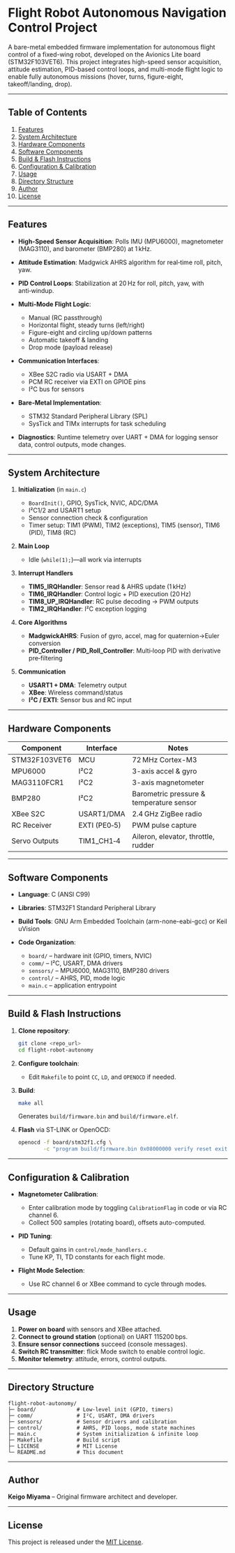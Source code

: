 # Flight Robot Autonomous Navigation Control Project

A bare-metal embedded firmware implementation for autonomous flight control of a fixed-wing robot, developed on the Avionics Lite board (STM32F103VET6). This project integrates high-speed sensor acquisition, attitude estimation, PID-based control loops, and multi-mode flight logic to enable fully autonomous missions (hover, turns, figure-eight, takeoff/landing, drop).

---

## Table of Contents

1. [Features](#features)
2. [System Architecture](#system-architecture)
3. [Hardware Components](#hardware-components)
4. [Software Components](#software-components)
5. [Build & Flash Instructions](#build--flash-instructions)
6. [Configuration & Calibration](#configuration--calibration)
7. [Usage](#usage)
8. [Directory Structure](#directory-structure)
9. [Author](#author)
10. [License](#license)

---

## Features

* **High-Speed Sensor Acquisition**: Polls IMU (MPU6000), magnetometer (MAG3110), and barometer (BMP280) at 1 kHz.
* **Attitude Estimation**: Madgwick AHRS algorithm for real‑time roll, pitch, yaw.
* **PID Control Loops**: Stabilization at 20 Hz for roll, pitch, yaw, with anti‑windup.
* **Multi-Mode Flight Logic**:

  * Manual (RC passthrough)
  * Horizontal flight, steady turns (left/right)
  * Figure-eight and circling up/down patterns
  * Automatic takeoff & landing
  * Drop mode (payload release)
* **Communication Interfaces**:

  * XBee S2C radio via USART + DMA
  * PCM RC receiver via EXTI on GPIOE pins
  * I²C bus for sensors
* **Bare-Metal Implementation**:

  * STM32 Standard Peripheral Library (SPL)
  * SysTick and TIMx interrupts for task scheduling
* **Diagnostics**: Runtime telemetry over UART + DMA for logging sensor data, control outputs, mode changes.

---

## System Architecture

1. **Initialization** (in `main.c`)

   * `BoardInit()`, GPIO, SysTick, NVIC, ADC/DMA
   * I²C1/2 and USART1 setup
   * Sensor connection check & configuration
   * Timer setup: TIM1 (PWM), TIM2 (exceptions), TIM5 (sensor), TIM6 (PID), TIM8 (RC)

2. **Main Loop**

   * Idle (`while(1);`)—all work via interrupts

3. **Interrupt Handlers**

   * **TIM5\_IRQHandler**: Sensor read & AHRS update (1 kHz)
   * **TIM6\_IRQHandler**: Control logic + PID execution (20 Hz)
   * **TIM8\_UP\_IRQHandler**: RC pulse decoding → PWM outputs
   * **TIM2\_IRQHandler**: I²C exception logging

4. **Core Algorithms**

   * **MadgwickAHRS**: Fusion of gyro, accel, mag for quaternion→Euler conversion
   * **PID\_Controller / PID\_Roll\_Controller**: Multi‑loop PID with derivative pre‑filtering

5. **Communication**

   * **USART1 + DMA**: Telemetry output
   * **XBee**: Wireless command/status
   * **I²C / EXTI**: Sensor bus and RC input

---

## Hardware Components

| Component     | Interface    | Notes                                    |
| ------------- | ------------ | ---------------------------------------- |
| STM32F103VET6 | MCU          | 72 MHz Cortex-M3                         |
| MPU6000       | I²C2         | 3-axis accel & gyro                      |
| MAG3110FCR1   | I²C2         | 3-axis magnetometer                      |
| BMP280        | I²C2         | Barometric pressure & temperature sensor |
| XBee S2C      | USART1/DMA   | 2.4 GHz ZigBee radio                     |
| RC Receiver   | EXTI (PE0‑5) | PWM pulse capture                        |
| Servo Outputs | TIM1\_CH1‑4  | Aileron, elevator, throttle, rudder      |

---

## Software Components

* **Language**: C (ANSI C99)
* **Libraries**: STM32F1 Standard Peripheral Library
* **Build Tools**: GNU Arm Embedded Toolchain (arm-none-eabi-gcc) or Keil uVision
* **Code Organization**:

  * `board/` – hardware init (GPIO, timers, NVIC)
  * `comm/`  – I²C, USART, DMA drivers
  * `sensors/` – MPU6000, MAG3110, BMP280 drivers
  * `control/` – AHRS, PID, mode logic
  * `main.c` – application entrypoint

---

## Build & Flash Instructions

1. **Clone repository**:

   ```bash
   git clone <repo_url>
   cd flight-robot-autonomy
   ```

2. **Configure toolchain**:

   * Edit `Makefile` to point `CC`, `LD`, and `OPENOCD` if needed.

3. **Build**:

   ```bash
   make all
   ```

   Generates `build/firmware.bin` and `build/firmware.elf`.

4. **Flash** via ST-LINK or OpenOCD:

   ```bash
   openocd -f board/stm32f1.cfg \
           -c "program build/firmware.bin 0x08000000 verify reset exit"
   ```

---

## Configuration & Calibration

* **Magnetometer Calibration**:

  * Enter calibration mode by toggling `CalibrationFlag` in code or via RC channel 6.
  * Collect 500 samples (rotating board), offsets auto-computed.

* **PID Tuning**:

  * Default gains in `control/mode_handlers.c`
  * Tune KP, TI, TD constants for each flight mode.

* **Flight Mode Selection**:

  * Use RC channel 6 or XBee command to cycle through modes.

---

## Usage

1. **Power on board** with sensors and XBee attached.
2. **Connect to ground station** (optional) on UART 115200 bps.
3. **Ensure sensor connections** succeed (console messages).
4. **Switch RC transmitter**: flick Mode switch to enable control logic.
5. **Monitor telemetry**: attitude, errors, control outputs.

---

## Directory Structure

```text
flight-robot-autonomy/
├─ board/             # Low-level init (GPIO, timers)
├─ comm/              # I²C, USART, DMA drivers
├─ sensors/           # Sensor drivers and calibration
├─ control/           # AHRS, PID loops, mode state machines
├─ main.c             # System initialization & infinite loop
├─ Makefile           # Build script
├─ LICENSE            # MIT License
└─ README.md          # This document
```

---

## Author

**Keigo Miyama** – Original firmware architect and developer.

---

## License

This project is released under the [MIT License](LICENSE).
